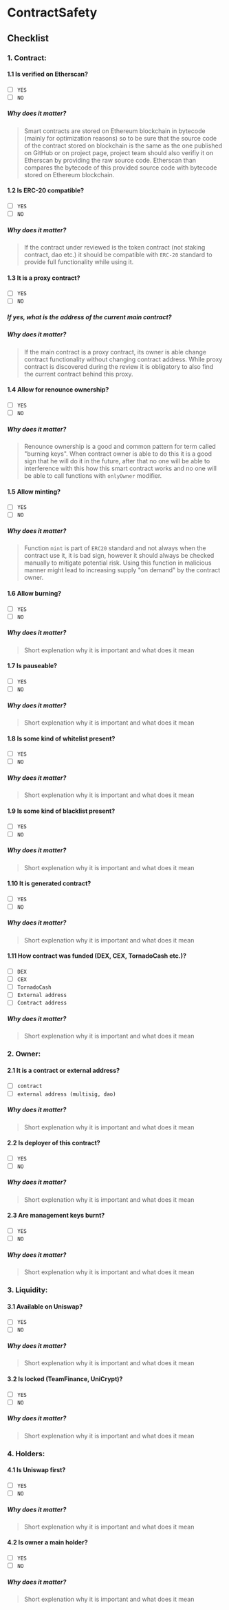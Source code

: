 # ContractSafety

## Checklist

### 1. Contract:

#### 1.1 Is verified on Etherscan?
  * [ ] `YES`
  * [ ] `NO`
  ##### Why does it matter?
  > Smart contracts are stored on Ethereum blockchain in bytecode (mainly for optimization reasons) so to be sure that the source code of the contract stored on blockchain is the same as the one published on GitHub or on project page, project team should also verifiy it on Etherscan by providing the raw source code. Etherscan than compares the bytecode of this provided source code with bytecode stored on Ethereum blockchain.

#### 1.2 Is ERC-20 compatible?
  * [ ] `YES`
  * [ ] `NO`
  ##### Why does it matter?
  > If the contract under reviewed is the token contract (not staking contract, dao etc.) it should be compatible with `ERC-20` standard to provide full functionality while using it.

#### 1.3 It is a proxy contract?
  * [ ] `YES`
  * [ ] `NO`
 
  ##### If yes, what is the address of the current main contract?
  
  ##### Why does it matter?
  > If the main contract is a proxy contract, its owner is able change contract functionality without changing contract address. While proxy contract is discovered during the review it is obligatory to also find the current contract behind this proxy.
  
#### 1.4 Allow for renounce ownership?
  * [ ] `YES`
  * [ ] `NO`
  ##### Why does it matter?
  > Renounce ownership is a good and common pattern for term called "burning keys". When contract owner is able to do this it is a good sign that he will do it in the future, after that no one will be able to interference with this how this smart contract works and no one will be able to call functions with `onlyOwner` modifier.
 
#### 1.5 Allow minting?
  * [ ] `YES`
  * [ ] `NO`
  ##### Why does it matter?
  > Function `mint` is part of `ERC20` standard and not always when the contract use it, it is bad sign, however it should always be checked manually to mitigate potential risk. Using this function in malicious manner might lead to increasing supply "on demand" by the contract owner.

#### 1.6 Allow burning?
  * [ ] `YES`
  * [ ] `NO`
  ##### Why does it matter?
  > Short explenation why it is important and what does it mean

#### 1.7 Is pauseable?
  * [ ] `YES`
  * [ ] `NO`
  ##### Why does it matter?
  > Short explenation why it is important and what does it mean

#### 1.8 Is some kind of whitelist present?
  * [ ] `YES`
  * [ ] `NO`
  ##### Why does it matter?
  > Short explenation why it is important and what does it mean

#### 1.9 Is some kind of blacklist present?
  * [ ] `YES`
  * [ ] `NO`
  ##### Why does it matter?
  > Short explenation why it is important and what does it mean

#### 1.10 It is generated contract?
  * [ ] `YES`
  * [ ] `NO`
  ##### Why does it matter?
  > Short explenation why it is important and what does it mean
 
#### 1.11 How contract was funded (DEX, CEX, TornadoCash etc.)?
  * [ ] `DEX`
  * [ ] `CEX`
  * [ ] `TornadoCash`
  * [ ] `External address`
  * [ ] `Contract address`
  ##### Why does it matter?
  > Short explenation why it is important and what does it mean

### 2. Owner:

#### 2.1 It is a contract or external address?
  * [ ] `contract`
  * [ ] `external address (multisig, dao)`
  ##### Why does it matter?
  > Short explenation why it is important and what does it mean

#### 2.2 Is deployer of this contract?
  * [ ] `YES`
  * [ ] `NO`
  ##### Why does it matter?
  > Short explenation why it is important and what does it mean

#### 2.3 Are management keys burnt?
  * [ ] `YES`
  * [ ] `NO`
  ##### Why does it matter?
  > Short explenation why it is important and what does it mean

### 3. Liquidity:

#### 3.1 Available on Uniswap?
  * [ ] `YES`
  * [ ] `NO`
  ##### Why does it matter?
  > Short explenation why it is important and what does it mean

#### 3.2 Is locked (TeamFinance, UniCrypt)?
  * [ ] `YES`
  * [ ] `NO`
  ##### Why does it matter?
  > Short explenation why it is important and what does it mean

### 4. Holders:

#### 4.1 Is Uniswap first?
  * [ ] `YES`
  * [ ] `NO`
  ##### Why does it matter?
  > Short explenation why it is important and what does it mean

#### 4.2 Is owner a main holder?
  * [ ] `YES`
  * [ ] `NO`
  ##### Why does it matter?
  > Short explenation why it is important and what does it mean
